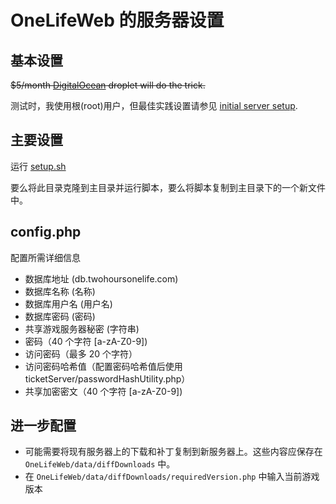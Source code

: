 # OneLifeWeb 的服务器设置

## 基本设置

~~$5/month [DigitalOcean](https://m.do.co/c/930cfa370b47) droplet will do the trick.~~

测试时，我使用根(root)用户，但最佳实践设置请参见 [initial server setup](https://www.digitalocean.com/community/tutorials/initial-server-setup-with-ubuntu-20-04).

## 主要设置
运行 [setup.sh](https://github.com/X-Lives/OneLifeWeb/blob/zh_cn/setup.sh)

要么将此目录克隆到主目录并运行脚本，要么将脚本复制到主目录下的一个新文件中。

## config.php
配置所需详细信息

- 数据库地址 (db.twohoursonelife.com)
- 数据库名称 (名称)
- 数据库用户名 (用户名)
- 数据库密码 (密码)
- 共享游戏服务器秘密 (字符串)
- 密码（40 个字符 [a-zA-Z0-9])
- 访问密码（最多 20 个字符）
- 访问密码哈希值（配置密码哈希值后使用 ticketServer/passwordHashUtility.php）
- 共享加密密文（40 个字符 [a-zA-Z0-9])

## 进一步配置
- 可能需要将现有服务器上的下载和补丁复制到新服务器上。这些内容应保存在 `OneLifeWeb/data/diffDownloads` 中。
- 在 `OneLifeWeb/data/diffDownloads/requiredVersion.php` 中输入当前游戏版本


